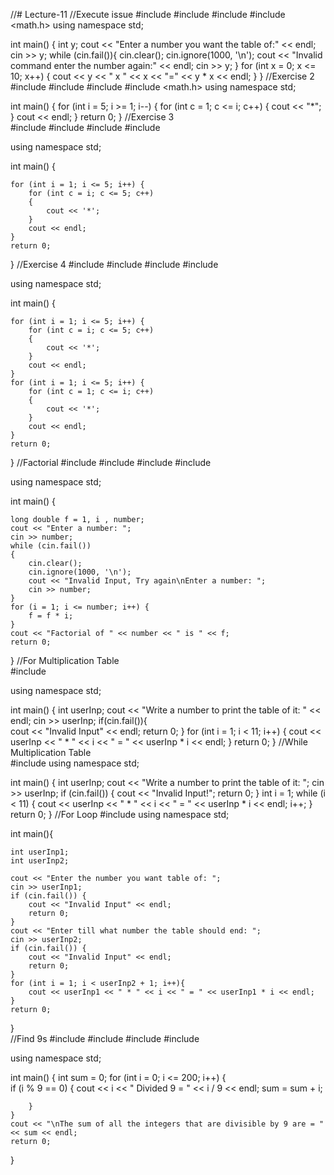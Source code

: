 //# Lecture-11
//Execute issue
#include <iostream>
#include <array>
#include <string>
#include <math.h>
using namespace std;

int main() {
	int y;
	cout << "Enter a number you want the table of:" << endl;
	cin >> y;
	while (cin.fail()){
		cin.clear();
		cin.ignore(1000, '\n');
		cout << "Invalid command enter the number again:" << endl;
		cin >> y;
	}
	for (int x = 0; x <= 10; x++) {
		cout << y << " x " << x << "=" << y * x << endl;
	}
}
//Exercise 2
#include <iostream>
#include <array>
#include <string>
#include <math.h>
using namespace std;

int main() {
	for (int i = 5; i >= 1; i--) {
		for (int c = 1; c <= i; c++) {
			cout << "*";
		}
		cout << endl;
	}
	return 0;
}
//Exercise 3   
#include <iostream>
#include <string>
#include <iomanip>
#include <array>

using namespace std;

int main() {

	for (int i = 1; i <= 5; i++) {
		for (int c = i; c <= 5; c++)
		{
			cout << '*';
		}
		cout << endl;
	}
	return 0;
} 
//Exercise 4
#include <iostream>
#include <string>
#include <iomanip>
#include <array>

using namespace std;

int main() {

	for (int i = 1; i <= 5; i++) {
		for (int c = i; c <= 5; c++)
		{
			cout << '*';
		}
		cout << endl;
	}
	for (int i = 1; i <= 5; i++) {
		for (int c = 1; c <= i; c++)
		{
			cout << '*';
		}
		cout << endl;
	}
	return 0;
}
//Factorial
#include <iostream>
#include <string>
#include <iomanip>
#include <array>

using namespace std;

int main() {

	long double f = 1, i , number;
	cout << "Enter a number: ";
	cin >> number;
	while (cin.fail())
	{
		cin.clear();
		cin.ignore(1000, '\n');
		cout << "Invalid Input, Try again\nEnter a number: ";
		cin >> number;
	}
	for (i = 1; i <= number; i++) {
		f = f * i;
	}
	cout << "Factorial of " << number << " is " << f;
	return 0;
} 
//For Multiplication Table                                                
#include <iostream>

using namespace std;

int main()
{
	int userInp;
	cout << "Write a number to print the table of it: " << endl;
	cin >> userInp;
	if(cin.fail()){		
		cout << "Invalid Input" << endl; 
		return 0;
	}
	for (int i = 1; i < 11; i++) {
		cout << userInp << " * " << i << " = " << userInp * i << endl;
	}
	return 0;
}
//While Multiplication Table                                                                 
#include <iostream>
using namespace std;

int main() {
	int userInp;
	cout << "Write a number to print the table of it: ";
	cin >> userInp;
	if (cin.fail()) {
		cout << "Invalid Input!";
		return 0;
	}
	int i = 1;
	while (i < 11) {
		cout << userInp << " * " << i << " = " << userInp * i << endl;
		i++;
	}
	return 0;
} 
//For Loop
#include <iostream>
using namespace std;

int main(){

	int userInp1;
	int userInp2;

	cout << "Enter the number you want table of: ";
	cin >> userInp1;
	if (cin.fail()) {
		cout << "Invalid Input" << endl;
		return 0;
	}
	cout << "Enter till what number the table should end: ";
	cin >> userInp2;
	if (cin.fail()) {
		cout << "Invalid Input" << endl;
		return 0;
	}
	for (int i = 1; i < userInp2 + 1; i++){
		cout << userInp1 << " * " << i << " = " << userInp1 * i << endl;
	}
	return 0;
}                                                                 
//Find 9s
#include <iostream>
#include <string>
#include <iomanip>
#include <array>

using namespace std;

int main() {
	int sum = 0;
	for (int i = 0; i <= 200; i++) {		
		if (i % 9 == 0)
		{
			cout << i << " Divided 9 = " << i / 9 << endl;
			sum = sum + i;
			
		}	
	}
	cout << "\nThe sum of all the integers that are divisible by 9 are = " << sum << endl;
	return 0;
}                                                   
